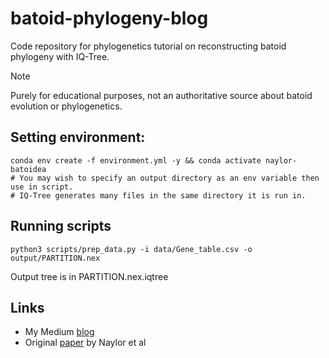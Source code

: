 # batoid-phylogeny-blog

Code repository for phylogenetics tutorial on reconstructing batoid phylogeny with IQ-Tree. 

> [!NOTE]  
> Purely for educational purposes, not an authoritative source about batoid evolution or phylogenetics.

## Setting environment:
```shell
conda env create -f environment.yml -y && conda activate naylor-batoidea
# You may wish to specify an output directory as an env variable then use in script.
# IQ-Tree generates many files in the same directory it is run in.
```
## Running scripts

```shell
python3 scripts/prep_data.py -i data/Gene_table.csv -o output/PARTITION.nex
```

Output tree is in PARTITION.nex.iqtree 

## Links
- My Medium [blog](https://medium.com/@ch1ru/phylogenetics-tutorial-reconstructing-batoid-phylogeny-from-dna-sequences-7b33fe70ee1b)
- Original [paper](https://www.sciencedirect.com/science/article/abs/pii/S1055790311005252) by Naylor et al

